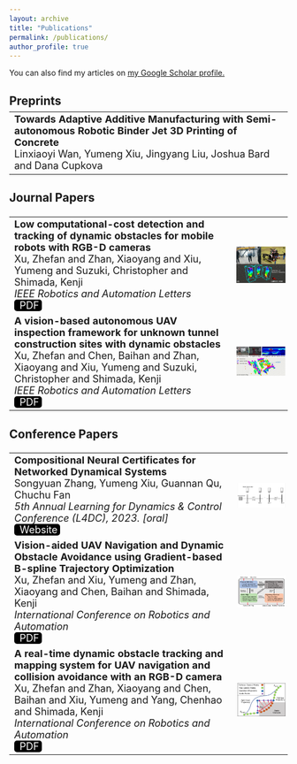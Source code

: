 ```yaml
---
layout: archive
title: "Publications"
permalink: /publications/
author_profile: true
---
```


<!-- if author.googlescholar  -->
  You can also find my articles on <u><a href="https://scholar.google.com/citations?user=twh30v0AAAAJ&hl=en">my Google Scholar profile</a>.</u>
<!-- endif  -->

<html>

<style>
    .fa {
        display: inline-block;
        font: normal normal normal 14px/1 FontAwesome;
            font-size: 14px;
        font-size: inherit;
        text-rendering: auto;
        -webkit-font-smoothing: antialiased;
        -moz-osx-font-smoothing: grayscale;
	}
    .fa-code:before {
 		content:"\f121"
	}
    table {
        border: none;
    }
    td,tr {
        border: none;
        font-size: 18px;
    }
</style>

<head>
  <meta charset="utf-8">
  <meta name="viewport" content="width=device-width, initial-scale=1">

  <!-- <link href="https://fonts.googleapis.com/css?family=Google+Sans|Noto+Sans|Castoro"
        rel="stylesheet"> -->

  <!-- <link rel="stylesheet" href="../static/css/bulma.min.css"> -->
  <link rel="stylesheet" href="../static/css/bulma-carousel.min.css">
  <link rel="stylesheet" href="../static/css/bulma-slider.min.css">
  <link rel="stylesheet" href="../static/css/fontawesome.all.min.css">
  <link rel="stylesheet"
        href="https://cdn.jsdelivr.net/gh/jpswalsh/academicons@1/css/academicons.min.css">
  <link rel="stylesheet" href="../static/css/index.css">
  <link rel="stylesheet" href="https://cdnjs.cloudflare.com/ajax/libs/font-awesome/4.7.0/css/font-awesome.min.css">
  <link rel="icon" href="../static/images/favicon.png">

  <!-- <script src="https://ajax.googleapis.com/ajax/libs/jquery/3.5.1/jquery.min.js"></script> -->
  <!-- <script defer src="../static/js/fontawesome.all.min.js"></script> -->
  <!-- <script src="../static/js/bulma-carousel.min.js"></script> -->
  <!-- <script src="../static/js/bulma-slider.min.js"></script> -->
  <!-- <script src="../static/js/index.js"></script> -->
</head>

<body>
<h2>Preprints</h2>

<table style="width: 100%; margin-top: -10px;" cellspacing="0" border="0">
<tbody>
    <tr>
        <td>
            <b>
                Towards Adaptive Additive Manufacturing with Semi-autonomous Robotic Binder Jet 3D Printing of Concrete
            </b>
            <br>
                Linxiaoyi Wan, Yumeng Xiu, Jingyang Liu, Joshua Bard and Dana Cupkova
            <br>
            <!-- <br>
                <span class="link-block" style="background-color:black; border-radius: 5px; padding-left: 5px; padding-right: 5px; display: inline-block">
                    <a href="https://kilthub.cmu.edu/articles/thesis/Towards_Adaptive_Additive_Manufacturing_with_Image-based_Monitoring_for_Binder_Jet_3D_Printing/23255168" style="text-decoration: none">
                    <span class="icon" style="color:white;">
                        <i class="ai ai-arxiv"></i>
                    </span> 
                    <span style="color:white;">arXiv</span>
                    </a>
                </span> 
            <br> -->
        </td>
        <!-- <td>
            <img src="" alt="Photo" style="width: 300px;" hspace="5" vspace="0" align="center"/> 
        </td> -->
    </tr>
</tbody>
<table>

<h2>Journal Papers</h2>

<table style="width: 100%; margin-top: -10px;" cellspacing="0" border="0">
<tbody>
    <tr>
        <td>
            <b>
                  Low computational-cost detection and tracking of dynamic obstacles for mobile robots with RGB-D cameras
            </b>
            <br>
                Xu, Zhefan and Zhan, Xiaoyang and Xiu, Yumeng and Suzuki, Christopher and Shimada, Kenji
            <br>
            <i>
                IEEE Robotics and Automation Letters
            </i>
            <br>
                <span class="link-block" style="background-color:black; border-radius: 5px; padding-left: 5px; padding-right: 5px; display: inline-block">
                    <a href="https://arxiv.org/abs/2303.00132" style="text-decoration: none">
                    <span class="icon" style="color:white;">
                        <i class="fa fa-file-pdf-o"></i>
                    </span>
                    <span style="color:white;">PDF</span>
                    </a>
                </span>
            <br>
            <!-- <p>
                <a href="https://arxiv.org/abs/2306.08722">
                    [arXiv]
                </a>
            </p> -->
        </td>
        <td>
            <img src="../images/journal1.png?raw=true" alt="Photo" style="width: 300px;" hspace="5" vspace="0" align="center"/> 
        </td>
    </tr>
    <tr>
        <td>
            <b>
                  A vision-based autonomous UAV inspection framework for unknown tunnel construction sites with dynamic obstacles
            </b>
            <br>
                Xu, Zhefan and Chen, Baihan and Zhan, Xiaoyang and Xiu, Yumeng and Suzuki, Christopher and Shimada, Kenji
            <br>
            <i>
                IEEE Robotics and Automation Letters
            </i>
            <br>
                <span class="link-block" style="background-color:black; border-radius: 5px; padding-left: 5px; padding-right: 5px; display: inline-block">
                    <a href="https://ieeexplore.ieee.org/document/10167713/" style="text-decoration: none">
                    <span class="icon" style="color:white;">
                        <i class="fa fa-file-pdf-o"></i>
                    </span>
                    <span style="color:white;">PDF</span>
                    </a>
                </span>
            <br>
            <!-- <p>
                <a href="https://arxiv.org/abs/2306.08722">
                    [arXiv]
                </a>
            </p> -->
        </td>
        <td>
            <img src="../images/journal2.png?raw=true" alt="Photo" style="width: 300px;" hspace="5" vspace="0" align="center"/> 
        </td>
    </tr>
</tbody>
<table>

<h2>Conference Papers</h2>

<table style="width: 100%; margin-top: -10px;" cellspacing="0" border="0">
<tbody>
    <tr>
        <td>
            <b>
                Compositional Neural Certificates for Networked Dynamical Systems
            </b>
            <br>
                Songyuan Zhang, Yumeng Xiu, Guannan Qu, Chuchu Fan
            <br>
            <i>
                5th Annual Learning for Dynamics & Control Conference (L4DC), 2023. [oral]
            </i>
            <br>
                <span class="link-block" style="background-color:black; border-radius: 5px; padding-left: 5px; padding-right: 5px; display: inline-block">
                    <a href="https://mit-realm.github.io/neuriss-website/" style="text-decoration: none">
                    <span class="icon" style="color:white;">
                        <i class="fa fa-globe"></i>
                    </span>
                    <span style="color:white;">Website</span>
                    </a>
                </span>
            <br>
        </td>
        <td>
            <img src="../images/GridVoltage8.png?raw=true" alt="Photo" style="width: 300px;" hspace="5" vspace="0" align="center"/> 
        </td>
    </tr>
    <tr>
        <td>
            <b>
            Vision-aided UAV Navigation and Dynamic Obstacle Avoidance using Gradient-based B-spline Trajectory Optimization
            </b>
            <br>
                Xu, Zhefan and Xiu, Yumeng and Zhan, Xiaoyang and Chen, Baihan and Shimada, Kenji
            <br>
            <i>
                International Conference on Robotics and Automation
            </i>
            <br>
                <span class="link-block" style="background-color:black; border-radius: 5px; padding-left: 5px; padding-right: 5px; display: inline-block">
                    <a href="https://arxiv.org/abs/2209.07003" style="text-decoration: none">
                    <span class="icon" style="color:white;">
                        <i class="fa fa-globe"></i>
                    </span>
                    <span style="color:white;">PDF</span>
                    </a>
                </span>
            <br>
        </td>
        <td>
            <img src="../images/Dynamic_Modules.png?raw=true" alt="Photo" style="width: 300px;" hspace="5" vspace="0" align="center"/>
        </td>
    </tr>
    <tr>
        <td>
            <b>
            A real-time dynamic obstacle tracking and mapping system for UAV navigation and collision avoidance with an RGB-D camera
            </b>
            <br>
                Xu, Zhefan and Zhan, Xiaoyang and Chen, Baihan and Xiu, Yumeng and Yang, Chenhao and Shimada, Kenji
            <br>
            <i>
                International Conference on Robotics and Automation
            </i>
            <br>
                <span class="link-block" style="background-color:black; border-radius: 5px; padding-left: 5px; padding-right: 5px; display: inline-block">
                    <a href="https://arxiv.org/abs/2209.08258" style="text-decoration: none">
                    <span class="icon" style="color:white;">
                        <i class="fa fa-globe"></i>
                    </span>
                    <span style="color:white;">PDF</span>
                    </a>
                </span>
            <br>
        </td>
        <td>
            <img src="../images/circle_guide.png?raw=true" alt="Photo" style="width: 300px;" hspace="5" vspace="0" align="center"/>
        </td>
    </tr>
</tbody>
</table>
<body>
<html>
